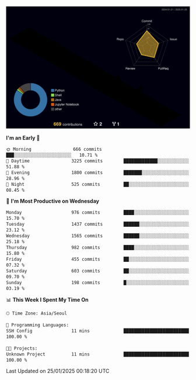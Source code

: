 <!-- ![Header](./github-header-image.png) -->

<!-- <div align="center">
  <img src="https://ziadoua.github.io/m3-Markdown-Badges/badges/FastAPI/fastapi1.svg" />&nbsp
  <img src="https://ziadoua.github.io/m3-Markdown-Badges/badges/Git/git1.svg" />&nbsp
  <img src="https://ziadoua.github.io/m3-Markdown-Badges/badges/Linux/linux2.svg" />&nbsp
  <img src="https://ziadoua.github.io/m3-Markdown-Badges/badges/PostgreSQL/postgresql3.svg" />&nbsp
  <img src="https://ziadoua.github.io/m3-Markdown-Badges/badges/Python/python3.svg" />&nbsp
</div> -->

![](./profile-3d-contrib/profile-night-rainbow.svg)

<!--START_SECTION:waka-->
**I'm an Early 🐤** 

```text
🌞 Morning                666 commits         ███░░░░░░░░░░░░░░░░░░░░░░   10.71 % 
🌆 Daytime                3225 commits        █████████████░░░░░░░░░░░░   51.88 % 
🌃 Evening                1800 commits        ███████░░░░░░░░░░░░░░░░░░   28.96 % 
🌙 Night                  525 commits         ██░░░░░░░░░░░░░░░░░░░░░░░   08.45 % 
```
📅 **I'm Most Productive on Wednesday** 

```text
Monday                   976 commits         ████░░░░░░░░░░░░░░░░░░░░░   15.70 % 
Tuesday                  1437 commits        ██████░░░░░░░░░░░░░░░░░░░   23.12 % 
Wednesday                1565 commits        ██████░░░░░░░░░░░░░░░░░░░   25.18 % 
Thursday                 982 commits         ████░░░░░░░░░░░░░░░░░░░░░   15.80 % 
Friday                   455 commits         ██░░░░░░░░░░░░░░░░░░░░░░░   07.32 % 
Saturday                 603 commits         ██░░░░░░░░░░░░░░░░░░░░░░░   09.70 % 
Sunday                   198 commits         █░░░░░░░░░░░░░░░░░░░░░░░░   03.19 % 
```


📊 **This Week I Spent My Time On** 

```text
🕑︎ Time Zone: Asia/Seoul

💬 Programming Languages: 
SSH Config               11 mins             █████████████████████████   100.00 % 

🐱‍💻 Projects: 
Unknown Project          11 mins             █████████████████████████   100.00 % 
```


 Last Updated on 25/01/2025 00:18:20 UTC
<!--END_SECTION:waka-->




